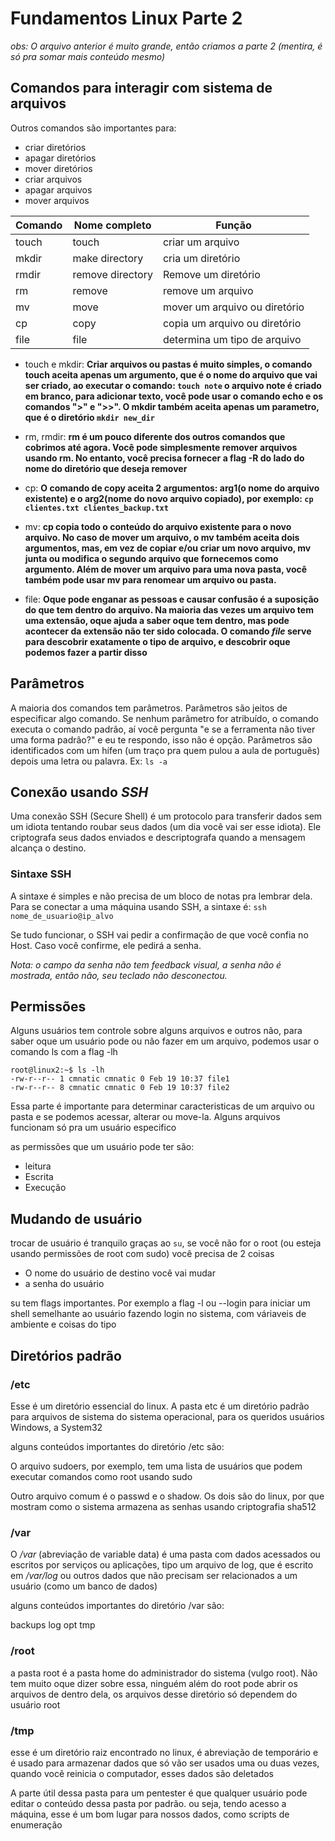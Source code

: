 # Fundamentos Linux Parte 2

*obs: O arquivo anterior é muito grande, então criamos a parte 2 (mentira, é só pra somar mais conteúdo mesmo)*

## Comandos para interagir com sistema de arquivos
Outros comandos são importantes para: 
- criar diretórios
- apagar diretórios
- mover diretórios
- criar arquivos
- apagar arquivos
- mover arquivos

| Comando | Nome completo  | Função                         |
|---------|----------------|--------------------------------|
| touch   | touch          | criar um arquivo               |
| mkdir   | make directory | cria um diretório              |
| rmdir   | remove directory | Remove um diretório |
| rm      | remove         | remove um arquivo |
| mv      | move           | mover um arquivo ou diretório  |
| cp      | copy           | copia um arquivo ou diretório  |
| file    | file           | determina um tipo de arquivo   |

- touch e mkdir: **Criar arquivos ou pastas é muito simples, o comando touch aceita apenas um argumento, que é o nome do arquivo que vai ser criado, ao executar o comando: `touch note` o arquivo note é criado em branco, para adicionar texto, você pode usar o comando echo e os comandos ">" e ">>". O mkdir também aceita apenas um parametro, que é o diretório `mkdir new_dir`**

- rm, rmdir: **rm é um pouco diferente dos outros comandos que cobrimos até agora. Você pode simplesmente remover arquivos usando rm. No entanto, você precisa fornecer a flag -R do lado do nome do diretório que deseja remover**

- cp: **O comando de copy aceita 2 argumentos: arg1(o nome do arquivo existente) e o arg2(nome do novo arquivo copiado), por exemplo: `cp clientes.txt clientes_backup.txt`**

- mv: **cp copia todo o conteúdo do arquivo existente para o novo arquivo. No caso de mover um arquivo, o mv também aceita dois argumentos, mas, em vez de copiar e/ou criar um novo arquivo, mv junta ou modifica o segundo arquivo que fornecemos como argumento. Além de mover um arquivo para uma nova pasta, você também pode usar mv para renomear um arquivo ou pasta.**

- file: **Oque pode enganar as pessoas e causar confusão é a suposição do que tem dentro do arquivo. Na maioria das vezes um arquivo tem uma extensão, oque ajuda a saber oque tem dentro, mas pode acontecer da extensão não ter sido colocada. O comando *file* serve para descobrir exatamente o tipo de arquivo, e descobrir oque podemos fazer a partir disso**

## Parâmetros

A maioria dos comandos tem parâmetros. Parâmetros são jeitos de especificar algo comando. Se nenhum parâmetro for atribuído, o comando executa o comando padrão, aí você pergunta "e se a ferramenta não tiver uma forma padrão?" e eu te respondo, isso não é opção. Parâmetros são identificados com um hífen (um traço pra quem pulou a aula de português) depois uma letra ou palavra. Ex: `ls -a`

## Conexão usando *SSH*
Uma conexão SSH (Secure Shell) é um protocolo para transferir dados sem um idiota tentando roubar seus dados (um dia você vai ser esse idiota). Ele criptografa seus dados enviados e descriptografa quando a mensagem alcança o destino.

### Sintaxe SSH
A sintaxe é simples e não precisa de um bloco de notas pra lembrar dela. Para se conectar a uma máquina usando SSH, a sintaxe é:
`ssh nome_de_usuario@ip_alvo`

Se tudo funcionar, o SSH vai pedir a confirmação de que você confia no Host. Caso você confirme, ele pedirá a senha.

*Nota: o campo da senha não tem feedback visual, a senha não é mostrada, então não, seu teclado não desconectou.*

## Permissões
Alguns usuários tem controle sobre alguns arquivos e outros não, para saber oque um usuário pode ou não fazer em um arquivo, podemos usar o comando ls com a flag -lh

```
root@linux2:~$ ls -lh
-rw-r--r-- 1 cmnatic cmnatic 0 Feb 19 10:37 file1
-rw-r--r-- 8 cmnatic cmnatic 0 Feb 19 10:37 file2
```
Essa parte é importante para determinar caracteristicas de um arquivo ou pasta e se podemos acessar, alterar ou move-la. Alguns arquivos funcionam só pra um usuário especifico

as permissões que um usuário pode ter são:

- leitura
- Escrita
- Execução

## Mudando de usuário

trocar de usuário é tranquilo graças ao `su`, se você não for o root (ou esteja usando permissões de root com sudo) você precisa de 2 coisas

- O nome do usuário de destino você vai mudar
- a senha do usuário

su tem flags importantes. Por exemplo a flag -l ou --login para iniciar um shell semelhante ao usuário fazendo login no sistema, com váriaveis de ambiente e coisas do tipo

## Diretórios padrão

### /etc
Esse é um diretório essencial do linux. A pasta etc é um diretório padrão para arquivos de sistema do sistema operacional, para os queridos usuários Windows, a System32

alguns conteúdos importantes do diretório /etc são: 

O arquivo sudoers, por exemplo, tem uma lista de usuários que podem executar comandos como root usando sudo

Outro arquivo comum é o passwd e o shadow. Os dois são do linux, por que mostram como o sistema armazena as senhas usando criptografia sha512


### /var
O */var* (abreviação de variable data) é uma pasta com dados acessados ou escritos por serviços ou aplicações, tipo um arquivo de log, que é escrito em */var/log* ou outros dados que não precisam  ser relacionados a um usuário (como um banco de dados)

alguns conteúdos importantes do diretório /var são:

backups 
log 
opt 
tmp

### /root
a pasta root é a pasta home do administrador do sistema (vulgo root). Não tem muito oque dizer sobre essa, ninguém além do root pode abrir os arquivos de dentro dela, os arquivos desse diretório só dependem do usuário root

### /tmp
esse é um diretório raiz encontrado no linux, é abreviação de temporário e é usado para armazenar dados que só vão ser usados uma ou duas vezes, quando você reinicia o computador, esses dados são deletados

A parte útil dessa pasta para um pentester é que qualquer usuário pode editar o conteúdo dessa pasta por padrão. ou seja, tendo acesso a máquina, esse é um bom lugar para nossos dados, como scripts de enumeração